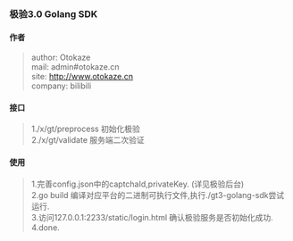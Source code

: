 ### 极验3.0 Golang SDK

#### 作者
> author: Otokaze  
> mail: admin#otokaze.cn  
> site: http://www.otokaze.cn  
> company: bilibili
#### 接口
> 1./x/gt/preprocess 初始化极验  
> 2./x/gt/validate 服务端二次验证  
#### 使用
> 1.完善config.json中的captchaId,privateKey. (详见极验后台)  
> 2.go build 编译对应平台的二进制可执行文件,执行./gt3-golang-sdk尝试运行.  
> 3.访问127.0.0.1:2233/static/login.html 确认极验服务是否初始化成功.  
> 4.done.
